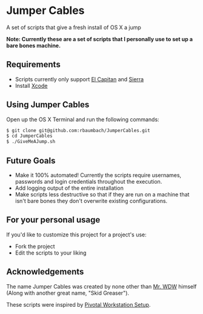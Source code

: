 # Jumper Cables
A set of scripts that give a fresh install of OS X a jump

**Note: Currently these are a set of scripts that I personally use to set up a bare bones machine.**

## Requirements

- Scripts currently only support [El Capitan](https://itunes.apple.com/us/app/os-x-el-capitan/id1018109117) and [Sierra](https://itunes.apple.com/us/app/macos-sierra/id1127487414?mt=12)
- Install [Xcode](https://itunes.apple.com/us/app/xcode/id497799835)

## Using Jumper Cables

Open up the OS X Terminal and run the following commands:

```sh
$ git clone git@github.com:rbaumbach/JumperCables.git
$ cd JumperCables
$ ./GiveMeAJump.sh
```

## Future Goals

- Make it 100% automated! Currently the scripts require usernames, passwords and login credentials throughout the execution.
- Add logging output of the entire installation
- Make scripts less destructive so that if they are run on a machine that isn't bare bones they don't overwrite existing configurations.

## For your personal usage

If you'd like to customize this project for a project's use:

- Fork the project
- Edit the scripts to your liking

## Acknowledgements

The name Jumper Cables was created by none other than [Mr. WDW](https://github.com/weitzel926) himself (Along with another great name, "Skid Greaser").

These scripts were inspired by [Pivotal Workstation Setup](https://github.com/pivotal/workstation-setup).
